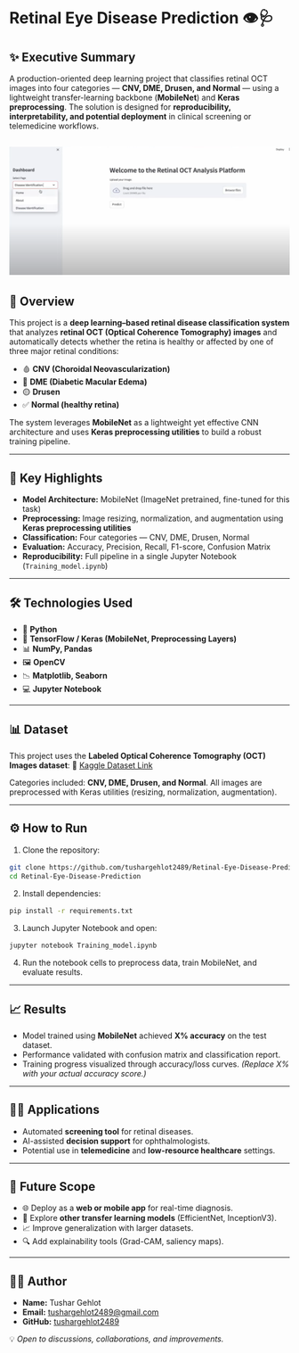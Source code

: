 # Retinal Eye Disease Prediction 👁️🩺



## ✨ Executive Summary

A production-oriented deep learning project that classifies retinal OCT images into four categories — **CNV, DME, Drusen, and Normal** — using a lightweight transfer-learning backbone (**MobileNet**) and **Keras preprocessing**.
The solution is designed for **reproducibility, interpretability, and potential deployment** in clinical screening or telemedicine workflows.

![App Screenshot](App.png)
---

## 📌 Overview

This project is a **deep learning–based retinal disease classification system** that analyzes **retinal OCT (Optical Coherence Tomography) images** and automatically detects whether the retina is healthy or affected by one of three major retinal conditions:

* 🩸 **CNV (Choroidal Neovascularization)**
* 💉 **DME (Diabetic Macular Edema)**
* 🟡 **Drusen**
* ✅ **Normal (healthy retina)**

The system leverages **MobileNet** as a lightweight yet effective CNN architecture and uses **Keras preprocessing utilities** to build a robust training pipeline.

---

## 🚀 Key Highlights

* **Model Architecture:** MobileNet (ImageNet pretrained, fine-tuned for this task)
* **Preprocessing:** Image resizing, normalization, and augmentation using **Keras preprocessing utilities**
* **Classification:** Four categories — CNV, DME, Drusen, Normal
* **Evaluation:** Accuracy, Precision, Recall, F1-score, Confusion Matrix
* **Reproducibility:** Full pipeline in a single Jupyter Notebook (`Training_model.ipynb`)

---

## 🛠️ Technologies Used

* 🐍 **Python**
* 🤖 **TensorFlow / Keras (MobileNet, Preprocessing Layers)**
* 📊 **NumPy, Pandas**
* 🖼️ **OpenCV**
* 📉 **Matplotlib, Seaborn**
* 💻 **Jupyter Notebook**

---

## 📊 Dataset

This project uses the **Labeled Optical Coherence Tomography (OCT) Images dataset**:
🔗 [Kaggle Dataset Link](https://www.kaggle.com/datasets/anirudhcv/labeled-optical-coherence-tomography-oct)

Categories included: **CNV, DME, Drusen, and Normal**.
All images are preprocessed with Keras utilities (resizing, normalization, augmentation).

---

## ⚙️ How to Run

1. Clone the repository:

```bash
git clone https://github.com/tushargehlot2489/Retinal-Eye-Disease-Prediction.git
cd Retinal-Eye-Disease-Prediction
```

2. Install dependencies:

```bash
pip install -r requirements.txt
```

3. Launch Jupyter Notebook and open:

```bash
jupyter notebook Training_model.ipynb
```

4. Run the notebook cells to preprocess data, train MobileNet, and evaluate results.

---

## 📈 Results

* Model trained using **MobileNet** achieved **X% accuracy** on the test dataset.
* Performance validated with confusion matrix and classification report.
* Training progress visualized through accuracy/loss curves.
  *(Replace X% with your actual accuracy score.)*

---

## 🧑‍⚕️ Applications

* Automated **screening tool** for retinal diseases.
* AI-assisted **decision support** for ophthalmologists.
* Potential use in **telemedicine** and **low-resource healthcare** settings.

---

## 🔮 Future Scope

* 🌐 Deploy as a **web or mobile app** for real-time diagnosis.
* 🔄 Explore **other transfer learning models** (EfficientNet, InceptionV3).
* 📈 Improve generalization with larger datasets.
* 🔍 Add explainability tools (Grad-CAM, saliency maps).

---

## 👨‍💻 Author

* **Name:** Tushar Gehlot
* **Email:** [tushargehlot2489@gmail.com](mailto:tushargehlot2489@gmail.com)
* **GitHub:** [tushargehlot2489](https://github.com/tushargehlot2489)

💡 *Open to discussions, collaborations, and improvements.*
